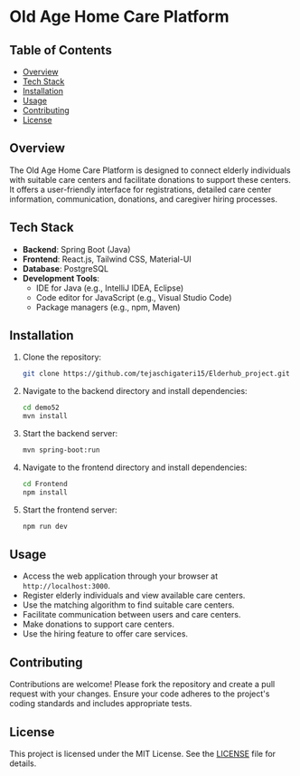 # Old Age Home Care Platform

## Table of Contents
- [Overview](#overview)
- [Tech Stack](#tech-stack)
- [Installation](#installation)
- [Usage](#usage)
- [Contributing](#contributing)
- [License](#license)


## Overview
The Old Age Home Care Platform is designed to connect elderly individuals with suitable care centers and facilitate donations to support these centers. It offers a user-friendly interface for registrations, detailed care center information, communication, donations, and caregiver hiring processes.

## Tech Stack
- **Backend**: Spring Boot (Java)
- **Frontend**: React.js, Tailwind CSS, Material-UI
- **Database**: PostgreSQL
- **Development Tools**:
  - IDE for Java (e.g., IntelliJ IDEA, Eclipse)
  - Code editor for JavaScript (e.g., Visual Studio Code)
  - Package managers (e.g., npm, Maven)

## Installation
1. Clone the repository:
   ```bash
   git clone https://github.com/tejaschigateri15/Elderhub_project.git
   ```
2. Navigate to the backend directory and install dependencies:
   ```bash
   cd demo52
   mvn install
   ```
3. Start the backend server:
   ```bash
   mvn spring-boot:run
   ```
4. Navigate to the frontend directory and install dependencies:
   ```bash
   cd Frontend
   npm install
   ```
5. Start the frontend server:
   ```bash
   npm run dev
   ```

## Usage
- Access the web application through your browser at `http://localhost:3000`.
- Register elderly individuals and view available care centers.
- Use the matching algorithm to find suitable care centers.
- Facilitate communication between users and care centers.
- Make donations to support care centers.
- Use the hiring feature to offer care services.

## Contributing
Contributions are welcome! Please fork the repository and create a pull request with your changes. Ensure your code adheres to the project's coding standards and includes appropriate tests.

## License
This project is licensed under the MIT License. See the [LICENSE](LICENSE) file for details.

